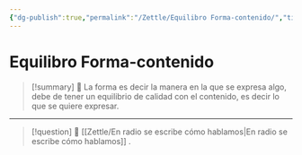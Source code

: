 ```yaml
---
{"dg-publish":true,"permalink":"/Zettle/Equilibro Forma-contenido/","title":"Equilibro Forma-contenido","tags":["ZeType/Idea"],"created":"2023-10-02T14:31:22.887-05:00","updated":"2023-10-02T14:33:08.145-05:00"}
---
```



# Equilibro Forma-contenido

> [!summary] 🧠
> La forma es decir la manera en la que se expresa algo, debe de tener un equilibrio de calidad con el contenido, es decir lo que se quiere expresar.

- --
> [!question] 🔗
> [[Zettle/En radio se escribe cómo hablamos\|En radio se escribe cómo hablamos]]
> .
